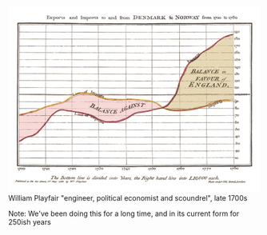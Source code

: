 
![Playfair, 1786](images/playfair-small.jpg)
William Playfair "engineer, political economist and scoundrel", late 1700s

Note:
We've been doing this for a long time, and in its current form for 250ish years

